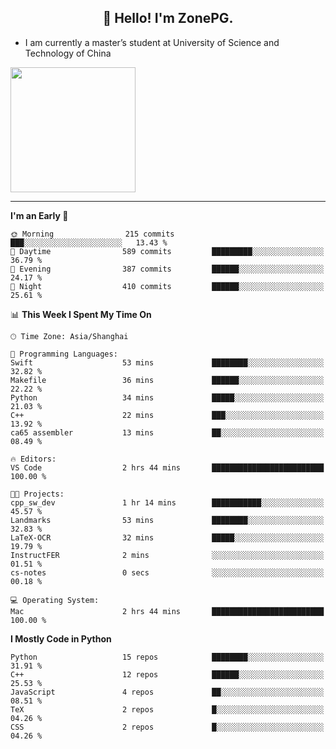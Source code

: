 <h2 align="center">👋 Hello! I'm ZonePG.</h2>

- I am currently a master’s student at University of Science and Technology of China

<img height=200 align="center" src="https://github-readme-stats.vercel.app/api?username=zonepg" />

-------

<!--START_SECTION:waka-->
**I'm an Early 🐤** 

```text
🌞 Morning                215 commits         ███░░░░░░░░░░░░░░░░░░░░░░   13.43 % 
🌆 Daytime                589 commits         █████████░░░░░░░░░░░░░░░░   36.79 % 
🌃 Evening                387 commits         ██████░░░░░░░░░░░░░░░░░░░   24.17 % 
🌙 Night                  410 commits         ██████░░░░░░░░░░░░░░░░░░░   25.61 % 
```


📊 **This Week I Spent My Time On** 

```text
🕑︎ Time Zone: Asia/Shanghai

💬 Programming Languages: 
Swift                    53 mins             ████████░░░░░░░░░░░░░░░░░   32.82 % 
Makefile                 36 mins             ██████░░░░░░░░░░░░░░░░░░░   22.22 % 
Python                   34 mins             █████░░░░░░░░░░░░░░░░░░░░   21.03 % 
C++                      22 mins             ███░░░░░░░░░░░░░░░░░░░░░░   13.92 % 
ca65 assembler           13 mins             ██░░░░░░░░░░░░░░░░░░░░░░░   08.49 % 

🔥 Editors: 
VS Code                  2 hrs 44 mins       █████████████████████████   100.00 % 

🐱‍💻 Projects: 
cpp_sw_dev               1 hr 14 mins        ███████████░░░░░░░░░░░░░░   45.57 % 
Landmarks                53 mins             ████████░░░░░░░░░░░░░░░░░   32.83 % 
LaTeX-OCR                32 mins             █████░░░░░░░░░░░░░░░░░░░░   19.79 % 
InstructFER              2 mins              ░░░░░░░░░░░░░░░░░░░░░░░░░   01.51 % 
cs-notes                 0 secs              ░░░░░░░░░░░░░░░░░░░░░░░░░   00.18 % 

💻 Operating System: 
Mac                      2 hrs 44 mins       █████████████████████████   100.00 % 
```

**I Mostly Code in Python** 

```text
Python                   15 repos            ████████░░░░░░░░░░░░░░░░░   31.91 % 
C++                      12 repos            ██████░░░░░░░░░░░░░░░░░░░   25.53 % 
JavaScript               4 repos             ██░░░░░░░░░░░░░░░░░░░░░░░   08.51 % 
TeX                      2 repos             █░░░░░░░░░░░░░░░░░░░░░░░░   04.26 % 
CSS                      2 repos             █░░░░░░░░░░░░░░░░░░░░░░░░   04.26 % 
```




<!--END_SECTION:waka-->
